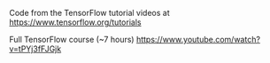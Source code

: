 Code from the TensorFlow tutorial videos at <https://www.tensorflow.org/tutorials>

Full TensorFlow course (~7 hours) <https://www.youtube.com/watch?v=tPYj3fFJGjk>

